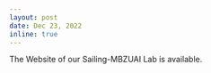 ```yaml
---
layout: post
date: Dec 23, 2022
inline: true
---
```


The Website of our Sailing-MBZUAI Lab is available.
